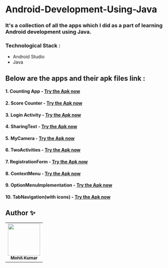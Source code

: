 # Android-Development-Using-Java

### It's a collection of all the apps which I did as a part of learning Android development using Java.

### Technological Stack :
* Android Studio 
* Java 


## Below are the apps and their apk files link :

#### 1. Counting App - [Try the Apk now](https://github.com/moit-bytes/Android-Development-Using-Java/blob/master/Apks/counting_app.apk) 

#### 2. Score Counter - [Try the Apk now](https://github.com/moit-bytes/Android-Development-Using-Java/blob/master/Apks/Score_Counter.apk)

#### 3. Login Activity - [Try the Apk now](https://github.com/moit-bytes/Android-Development-Using-Java/blob/master/Apks/Login_Activity.apk)

#### 4. SharingText - [Try the Apk now](https://github.com/moit-bytes/Android-Development-Using-Java/blob/master/Apks/sharing_text.apk)

#### 5. MyCamera - [Try the Apk now](https://github.com/moit-bytes/Android-Development-Using-Java/blob/master/Apks/my_camera.apk)

#### 6. TwoActivities - [Try the Apk now](https://github.com/moit-bytes/AP19110010249/blob/master/Apks/TwoActivities.apk)

#### 7. RegistrationForm - [Try the Apk now](https://github.com/moit-bytes/AP19110010249/blob/master/Apks/RegisterationForm.apk)

#### 8. ContextMenu - [Try the Apk now](https://github.com/moit-bytes/AP19110010249/blob/master/Apks/context_menu.apk)

#### 9. OptionMenuImplementation - [Try the Apk now](https://github.com/moit-bytes/AP19110010249/blob/master/Apks/OptionMenu.apk)


#### 10. TabNavigation(with icons) - [Try the Apk now](https://github.com/moit-bytes/AP19110010249/blob/master/Apks/TabNavigation.apk)


## Author ✨
<table>
  <tr>
     <td align="center"><a href="https://github.com/moit-bytes"><img src="https://avatars1.githubusercontent.com/u/53662024" width="100px;" alt=""/><br /><sub><b>Mohit Kumar</b></sub></a><br /></td>
    </table>
